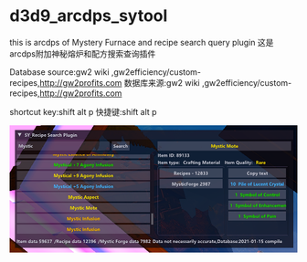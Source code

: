 # d3d9_arcdps_sytool
this is arcdps of Mystery Furnace and recipe search query plugin
这是arcdps附加神秘熔炉和配方搜索查询插件

Database source:gw2 wiki ,gw2efficiency/custom-recipes,http://gw2profits.com
数据库来源:gw2 wiki ,gw2efficiency/custom-recipes,http://gw2profits.com

shortcut key:shift alt p
快捷键:shift alt p




![image](http://github.com/jiangyi0923/d3d9_arcdps_sytool/blob/master/screenshots.png)
